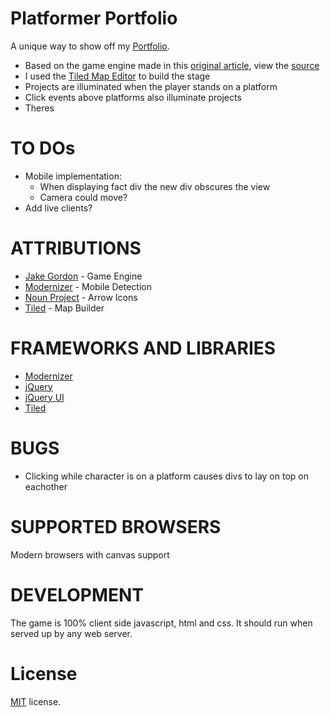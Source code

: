 Platformer Portfolio
==========================

A unique way to show off my [Portfolio](http://taylornodell.com).

 * Based on the game engine made in this [original article](http://codeincomplete.com/posts/2013/5/27/tiny_platformer/), view the [source](https://github.com/jakesgordon/javascript-tiny-platformer)
 * I used the [Tiled Map Editor](http://www.mapeditor.org/) to build the stage
 * Projects are illuminated when the player stands on a platform
 * Click events above platforms also illuminate projects
 * Theres


TO DOs
==================
* Mobile implementation:
  * When displaying fact div the new div obscures the view
  * Camera could move?
* Add live clients?

ATTRIBUTIONS
==================

* [Jake Gordon](http://codeincomplete.com/) - Game Engine
* [Modernizer](https://modernizr.com/) - Mobile Detection
* [Noun Project](https://thenounproject.com/) - Arrow Icons
* [Tiled](http://www.mapeditor.org/) - Map Builder


FRAMEWORKS AND LIBRARIES
========================
* [Modernizer](https://modernizr.com/)
* [jQuery](https://jquery.com/)
* [jQuery UI](https://jqueryui.com/)
* [Tiled](http://www.mapeditor.org/)

BUGS
==================

* Clicking while character is on a platform causes divs to lay on top on eachother


SUPPORTED BROWSERS
==================

Modern browsers with canvas support

DEVELOPMENT
===========

The game is 100% client side javascript, html and css. It should run when served up by any web server.

License
=======

[MIT](http://en.wikipedia.org/wiki/MIT_License) license.

